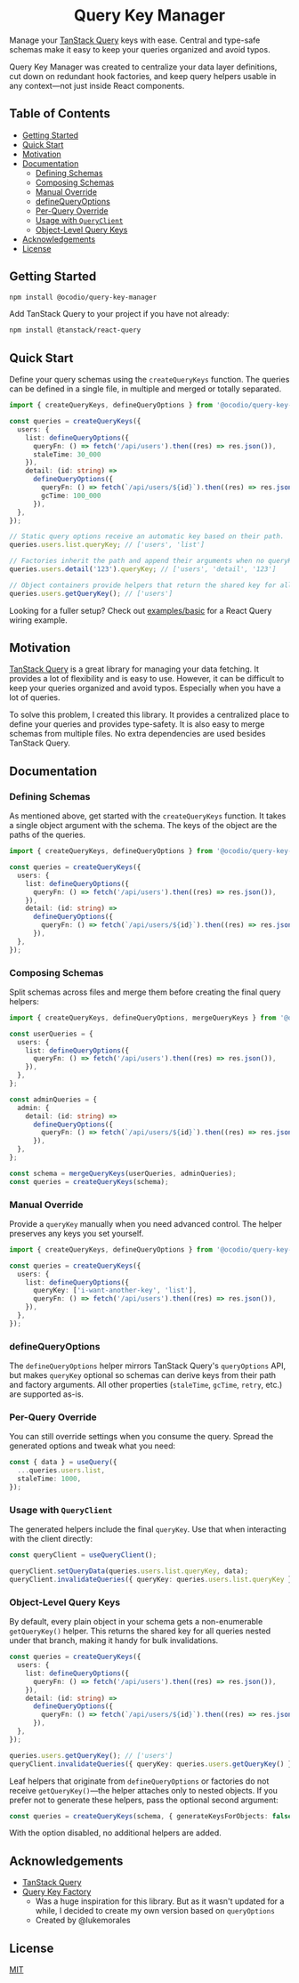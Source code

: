 <h1 align="center">Query Key Manager</h1>

Manage your [TanStack Query](https://tanstack.com/query/latest) keys with ease. Central and type-safe schemas make it easy to keep your queries organized and avoid typos.

Query Key Manager was created to centralize your data layer definitions, cut down on redundant hook factories, and keep query helpers usable in any context—not just inside React components.

## Table of Contents

- [Getting Started](#getting-started)
- [Quick Start](#quick-start)
- [Motivation](#motivation)
- [Documentation](#documentation)
  - [Defining Schemas](#defining-schemas)
  - [Composing Schemas](#composing-schemas)
  - [Manual Override](#manual-override)
  - [defineQueryOptions](#definequeryoptions)
  - [Per-Query Override](#per-query-override)
  - [Usage with `QueryClient`](#usage-with-queryclient)
  - [Object-Level Query Keys](#object-level-query-keys)
- [Acknowledgements](#acknowledgements)
- [License](#license)

## Getting Started

```bash
npm install @ocodio/query-key-manager
```

Add TanStack Query to your project if you have not already:

```bash
npm install @tanstack/react-query
```

## Quick Start

Define your query schemas using the `createQueryKeys` function. The queries can be defined in a single file, in multiple and merged or totally separated.

```ts
import { createQueryKeys, defineQueryOptions } from '@ocodio/query-key-manager';

const queries = createQueryKeys({
  users: {
    list: defineQueryOptions({
      queryFn: () => fetch('/api/users').then((res) => res.json()),
      staleTime: 30_000
    }),
    detail: (id: string) =>
      defineQueryOptions({
        queryFn: () => fetch(`/api/users/${id}`).then((res) => res.json()),
        gcTime: 100_000
      }),
  },
});

// Static query options receive an automatic key based on their path.
queries.users.list.queryKey; // ['users', 'list']

// Factories inherit the path and append their arguments when no queryKey is provided.
queries.users.detail('123').queryKey; // ['users', 'detail', '123']

// Object containers provide helpers that return the shared key for all nested queries.
queries.users.getQueryKey(); // ['users']
```

Looking for a fuller setup? Check out [examples/basic](./examples/basic/README.md) for a React Query wiring example.

## Motivation

[TanStack Query](https://tanstack.com/query/latest) is a great library for managing your data fetching. It provides a lot of flexibility and is easy to use. However, it can be difficult to keep your queries organized and avoid typos. Especially when you have a lot of queries.

To solve this problem, I created this library. It provides a centralized place to define your queries and provides type-safety. It is also easy to merge schemas from multiple files. No extra dependencies are used besides TanStack Query.

## Documentation

### Defining Schemas

As mentioned above, get started with the `createQueryKeys` function. It takes a single object argument with the schema. The keys of the object are the paths of the queries.

```ts
import { createQueryKeys, defineQueryOptions } from '@ocodio/query-key-manager';

const queries = createQueryKeys({
  users: {
    list: defineQueryOptions({
      queryFn: () => fetch('/api/users').then((res) => res.json()),
    }),
    detail: (id: string) =>
      defineQueryOptions({
        queryFn: () => fetch(`/api/users/${id}`).then((res) => res.json()),
      }),
  },
});
```

### Composing Schemas

Split schemas across files and merge them before creating the final query helpers:

```ts
import { createQueryKeys, defineQueryOptions, mergeQueryKeys } from '@ocodio/query-key-manager';

const userQueries = {
  users: {
    list: defineQueryOptions({
      queryFn: () => fetch('/api/users').then((res) => res.json()),
    }),
  },
};

const adminQueries = {
  admin: {
    detail: (id: string) =>
      defineQueryOptions({
        queryFn: () => fetch(`/api/users/${id}`).then((res) => res.json()),
      }),
  },
};

const schema = mergeQueryKeys(userQueries, adminQueries);
const queries = createQueryKeys(schema);
```

### Manual Override

Provide a `queryKey` manually when you need advanced control. The helper preserves any keys you set yourself.

```ts
import { createQueryKeys, defineQueryOptions } from '@ocodio/query-key-manager';

const queries = createQueryKeys({
  users: {
    list: defineQueryOptions({
      queryKey: ['i-want-another-key', 'list'],
      queryFn: () => fetch('/api/users').then((res) => res.json()),
    }),
  },
});
```

### defineQueryOptions

The `defineQueryOptions` helper mirrors TanStack Query's `queryOptions` API, but makes `queryKey` optional so schemas can derive keys from their path and factory arguments. All other properties (`staleTime`, `gcTime`, `retry`, etc.) are supported as-is.

### Per-Query Override

You can still override settings when you consume the query. Spread the generated options and tweak what you need:

```ts
const { data } = useQuery({
  ...queries.users.list,
  staleTime: 1000,
});
```

### Usage with `QueryClient`

The generated helpers include the final `queryKey`. Use that when interacting with the client directly:

```ts
const queryClient = useQueryClient();

queryClient.setQueryData(queries.users.list.queryKey, data);
queryClient.invalidateQueries({ queryKey: queries.users.list.queryKey });
```

### Object-Level Query Keys

By default, every plain object in your schema gets a non-enumerable `getQueryKey()` helper. This returns the shared key for all queries nested under that branch, making it handy for bulk invalidations.

```ts
const queries = createQueryKeys({
  users: {
    list: defineQueryOptions({
      queryFn: () => fetch('/api/users').then((res) => res.json()),
    }),
    detail: (id: string) =>
      defineQueryOptions({
        queryFn: () => fetch(`/api/users/${id}`).then((res) => res.json()),
      }),
  },
});

queries.users.getQueryKey(); // ['users']
queryClient.invalidateQueries({ queryKey: queries.users.getQueryKey() });
```

Leaf helpers that originate from `defineQueryOptions` or factories do not receive `getQueryKey()`—the helper attaches only to nested objects. If you prefer not to generate these helpers, pass the optional second argument:

```ts
const queries = createQueryKeys(schema, { generateKeysForObjects: false });
```

With the option disabled, no additional helpers are added.

## Acknowledgements

- [TanStack Query](https://tanstack.com/query/latest)
- [Query Key Factory](https://github.com/lukemorales/query-key-factory)
  - Was a huge inspiration for this library. But as it wasn't updated for a while, I decided to create my own version based on `queryOptions`
  - Created by @lukemorales

## License

[MIT](./LICENSE)
